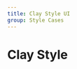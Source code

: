 ```yaml
---
title: Clay Style UI
group: Style Cases
---
```


# Clay Style

<code src="../demos/cases/clay/default.tsx"></code>
